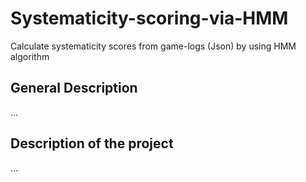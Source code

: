 # Systematicity-scoring-via-HMM
Calculate systematicity scores from game-logs (Json) by using HMM algorithm

## General Description

...

## Description of the project

...



